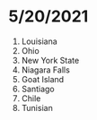 # 5/20/2021

1. Louisiana
2. Ohio
3. New York State
4. Niagara Falls
5. Goat Island
6. Santiago
7. Chile
8. Tunisian
